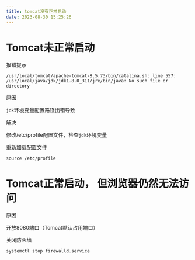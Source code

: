 ```yaml
---
title: tomcat没有正常启动
date: 2023-08-30 15:25:26
---
```


# Tomcat未正常启动



报错提示



```shell
/usr/local/tomcat/apache-tomcat-8.5.73/bin/catalina.sh: line 557: /usr/local/java/jdk/jdk1.8.0_311/jre/bin/java: No such file or directory
```



原因



`jdk`环境变量配置路径出错导致



解决



修改/etc/profile配置文件，检查`jdk`环境变量



重新加载配置文件



```
source /etc/profile
```



# Tomcat正常启动， 但浏览器仍然无法访问



原因



开放8080端口（Tomcat默认占用端口）



关闭防火墙



```
systemctl stop firewalld.service
```
